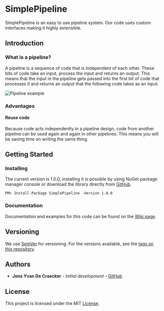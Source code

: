 # SimplePipeline

SimplePipeline is an easy to use pipeline system. Our code uses custom interfaces making it highly extensible.

## Introduction

### What is a pipeline?

A pipeline is a sequence of code that is independent of each other. These bits of code take an input, process the input and returns an output. This means that the input in the pipeline gets passed into the first bit of code that processes it and returns an output that the following code takes as an input.

![Pipeline example](http://tomasp.net/articles/parallel-extra-image-pipeline/pipeline.png)

### Advantages

#### Reuse code

Because code acts independently in a pipeline design, code from another pipeline can be used again and again in other pipelines. This means you will be saving time on writing the same thing.

## Getting Started

### Installing

The current version is 1.0.0, installing it is possible by using NuGet package manager console or download the library directly from [GitHub](https://github.com/JensYvanDeCraecker/SimplePipeline/releases).

```
PM> Install-Package SimplePipeline -Version 1.0.0
```

### Documentation

Documentation and examples for this code can be found on the [Wiki page](https://github.com/JensYvanDeCraecker/SimplePipeline/wiki).

## Versioning

We use [SemVer](http://semver.org/) for versioning. For the versions available, see the [tags on this repository](https://github.com/JensYvanDeCraecker/SimplePipeline/tags).

## Authors

* **Jens Yvan De Craecker** - *Initial development* - [GitHub](https://github.com/JensYvanDeCraecker/)

## License

This project is licensed under the MIT [License](LICENSE.txt).
